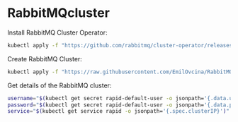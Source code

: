 # RabbitMQcluster

Install RabbitMQ Cluster Operator:
```bash
kubectl apply -f "https://github.com/rabbitmq/cluster-operator/releases/latest/download/cluster-operator.yml"
```

Create RabbitMQ Cluster:
```bash
kubectl apply -f "https://raw.githubusercontent.com/EmilOvcina/RabbitMQcluster/master/rabbitmq.yaml"
```

Get details of the RabbitMQ cluster:
```bash
username="$(kubectl get secret rapid-default-user -o jsonpath='{.data.username}' | base64 --decode)"
password="$(kubectl get secret rapid-default-user -o jsonpath='{.data.password}' | base64 --decode)"
service="$(kubectl get service rapid -o jsonpath='{.spec.clusterIP}')"
```


